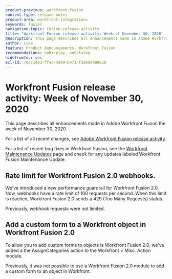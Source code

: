 ```yaml
---
product-previous: workfront-fusion
content-type: release-notes
product-area: workfront-integrations
keywords: fusion
navigation-topic: fusion-release-activity
title: 'Workfront Fusion release activity: Week of November 30, 2020'
description: This page describes all enhancements made in Adobe Workfront Fusion the week of November 30, 2020.
author: Luke
feature: Product Announcements, Workfront Fusion
recommendations: noDisplay, noCatalog
hidefromtoc: yes
exl-id: 76cc14b3-ffec-4d49-b471-f3eb9dd89658
---
```

# Workfront Fusion release activity:&nbsp;Week of November 30, 2020

This page describes all enhancements made in Adobe Workfront Fusion the week of November 30, 2020.

For a list of all recent changes, see [Adobe Workfront Fusion release activity](/help/workfront-fusion/fusion-product-releases/fusion-release-activity.md).

For a list of recent bug fixes in Workfront Fusion, see the [Workfront Maintenance Updates](https://experienceleague.adobe.com/docs/workfront-known-issues/releases/current-updates.html) page and check for any updates labeled Workfront Fusion Maintenance Update.

## Rate limit for Workfront Fusion 2.0 webhooks.

We've introduced a new performance guardrail for Workfront Fusion 2.0. Now, webhooks have a rate limit of 100 requests per second. When this limit is reached, Workfront Fusion 2.0 sends a 429 (Too Many Requests) status.

Previously, webhook requests were not limited.


## Add a custom form to a Workfront object in Workfront Fusion 2.0

To allow you to add custom forms to objects is Workfront Fusion 2.0, we've added a the AssignCategories action to the Workfront > Misc. Action module.

Previously, it was not possible to use a Workfront Fusion 2.0 module to add a custom form to an object in Workfront.
